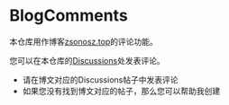 # BlogComments

本仓库用作博客[zsonosz.top](https://zsonosz.top)的评论功能。

您可以在本仓库的[Discussions](https://github.com/mothfire/BlogComments/discussions)处发表评论。

- 请在博文对应的Discussions帖子中发表评论
- 如果您没有找到博文对应的帖子，那么您可以帮助我创建
